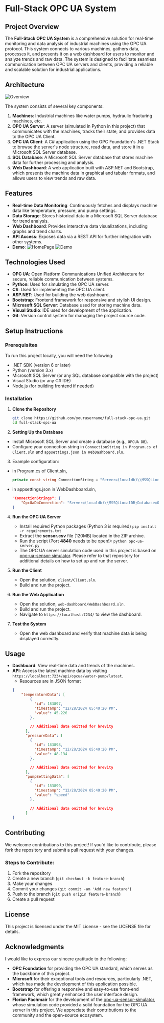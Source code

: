
# Full-Stack OPC UA System

## Project Overview

The **Full-Stack OPC UA System** is a comprehensive solution for real-time monitoring and data analysis of industrial machines using the OPC UA protocol. This system connects to various machines, gathers data, processes it, and presents it on a web dashboard for users to monitor and analyze trends and raw data. The system is designed to facilitate seamless communication between OPC UA servers and clients, providing a reliable and scalable solution for industrial applications.

## Architecture

![Overview](./images/overview.png)

The system consists of several key components:

1. **Machines**: Industrial machines like water pumps, hydraulic fracturing machines, etc.
2. **OPC UA Server**: A server (simulated in Python in this project) that communicates with the machines, tracks their state, and provides data to the OPC UA Client.
3. **OPC UA Client**: A C# application using the OPC Foundation's .NET Stack to browse the server's node structure, read data, and store it in a Microsoft SQL Server database.
4. **SQL Database**: A Microsoft SQL Server database that stores machine data for further processing and analysis.
5. **Web Dashboard**: A web application built with ASP.NET and Bootstrap, which presents the machine data in graphical and tabular formats, and allows users to view trends and raw data.

## Features

- **Real-time Data Monitoring**: Continuously fetches and displays machine data like temperature, pressure, and pump settings.
- **Data Storage**: Stores historical data in a Microsoft SQL Server database for trend analysis.
- **Web Dashboard**: Provides interactive data visualizations, including graphs and trend charts.
- **API Access**: Exposes data via a REST API for further integration with other systems.
- **Demo**:
![HomePage](./images/home.png)
![Demo](./images/demo.gif)

## Technologies Used

- **OPC UA**: Open Platform Communications Unified Architecture for secure, reliable communication between systems.
- **Python**: Used for simulating the OPC UA server.
- **C#**: Used for implementing the OPC UA client.
- **ASP.NET**: Used for building the web dashboard.
- **Bootstrap**: Frontend framework for responsive and stylish UI design.
- **Microsoft SQL Server**: Database used for storing machine data.
- **Visual Studio**: IDE used for development of the application.
- **Git**: Version control system for managing the project source code.

## Setup Instructions

### Prerequisites

To run this project locally, you will need the following:

- .NET SDK (version 6 or later)
- Python (version 3.x)
- Microsoft SQL Server (or any SQL database compatible with the project)
- Visual Studio (or any C# IDE)
- Node.js (for building frontend if needed)

### Installation

1. **Clone the Repository**

   ```bash
   git clone https://github.com/yourusername/full-stack-opc-ua.git
   cd full-stack-opc-ua
   ```
2. **Setting Up the Database**

-   Install Microsoft SQL Server and create a database (e.g., `OPCUA DB`).
-   Configure your connection string in `ConnectionString in Program.cs of Client.sln` and `appsettings.json in WebDashboard.sln`.
3.  Example configuration:

- in Program.cs of Client.sln,
    ```csharp
    private const string ConnectionString = "Server=(localdb)\\MSSQLLocalDB;Database=OPCUA DB;Trusted_Connection=True;";
    ```
- in appsettings.json in WebDashboard.sln,
    ```json
    "ConnectionStrings": { 
	    "OpcUaDbConnection": "Server=(localdb)\\MSSQLLocalDB;Database=OPCUA DB;Trusted_Connection=True;"
	}
    ```
4.  **Run the OPC UA Server**
    
	- Install required Python packages (Python 3 is required)
		`pip install -r requirements.txt`
	- Extract the  **sensor.csv**  file (120MB) located in the ZIP archive.
	- Run the script (Port  **4840**  needs to be open!):
	    `python opc-ua-server.py`  
	- The OPC UA server simulation code used in this project is based on [opc-ua-sensor-simulator](https://github.com/flopach/opc-ua-sensor-simulator). Please refer to that repository for additional details on how to set up and run the server.
5. **Run the Client**

	- Open the solution, `client/Client.sln`.
    - Build and run the project.
7.  **Run the Web Application**
    
    -   Open the solution, `web-dashboard/WebDashboard.sln`.
    -   Build and run the project.
    -   Navigate to `https://localhost:7234/` to view the dashboard.
8.  **Test the System**
    
    -   Open the web dashboard and verify that machine data is being displayed correctly.

## Usage

-   **Dashboard**: View real-time data and trends of the machines.
-   **API**: Access the latest machine data by visiting `https://localhost:7234/api/opcua/water-pump/latest`.
	- Resources are in JSON format
	```json
	{
        "temperatureData": [
            {
              "id": 183897,
              "timestamp": "12/28/2024 05:40:20 PM",
              "value": 45.226
            },
            
            // Additional data omitted for brevity
          ],
          "pressureData": [
            {
              "id": 183898,
              "timestamp": "12/28/2024 05:40:20 PM",
              "value": 48.134
            },
            
            // Additional data omitted for brevity
          ],
          "pumpSettingData": [
            {
              "id": 183899,
              "timestamp": "12/28/2024 05:40:20 PM",
              "value": "speed"
            },
            
            // Additional data omitted for brevity
          ]
    }

	```

## Contributing

We welcome contributions to this project! If you'd like to contribute, please fork the repository and submit a pull request with your changes.

### Steps to Contribute:

1.  Fork the repository
2.  Create a new branch (`git checkout -b feature-branch`)
3.  Make your changes
4.  Commit your changes (`git commit -am 'Add new feature'`)
5.  Push to the branch (`git push origin feature-branch`)
6.  Create a pull request

## License

This project is licensed under the MIT License - see the LICENSE file for details.


## Acknowledgments

I would like to express our sincere gratitude to the following:

- **OPC Foundation** for providing the OPC UA standard, which serves as the backbone of this project.
- **Microsoft** for their exceptional tools and resources, particularly .NET, which has made the development of this application possible.
- **Bootstrap** for offering a responsive and easy-to-use front-end framework, which greatly enhanced the user interface design.
- **Florian Pachmair** for the development of the [opc-ua-sensor-simulator](https://github.com/flopach/opc-ua-sensor-simulator), whose simulation code provided a solid foundation for the OPC UA server in this project. We appreciate their contributions to the community and the open-source ecosystem.